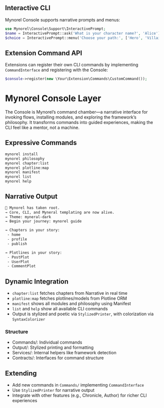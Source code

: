 ## Interactive CLI

Mynorel Console supports narrative prompts and menus:

```php
use Mynorel\Console\Support\InteractivePrompt;
$name = InteractivePrompt::ask('What is your character name?', 'Alice');
$choice = InteractivePrompt::menu('Choose your path:', ['Hero', 'Villain', 'Guide']);
```

## Extension Command API

Extensions can register their own CLI commands by implementing `CommandInterface` and registering with the Console:

```php
$console->register(new \Your\Extension\Commands\CustomCommand());
```
# Mynorel Console Layer

The Console is Mynorel’s command chamber—a narrative interface for invoking flows, installing modules, and exploring the framework’s philosophy. It transforms commands into guided experiences, making the CLI feel like a mentor, not a machine.

## Expressive Commands


```bash
mynorel install
mynorel philosophy
mynorel chapter:list
mynorel plotline:map
mynorel manifest
mynorel list
mynorel help
```

## Narrative Output

```bash
🌱 Mynorel has taken root.
→ Core, CLI, and Myneral templating are now alive.
→ Theme: myneral-dark
→ Begin your journey: mynorel guide

→ Chapters in your story:
 - home
 - profile
 - publish

→ Plotlines in your story:
 - PostPlot
 - UserPlot
 - CommentPlot
```


## Dynamic Integration

- `chapter:list` fetches chapters from Narrative in real time
- `plotline:map` fetches plotlines/models from Plotline ORM
- `manifest` shows all modules and philosophy using Manifest
- `list` and `help` show all available CLI commands
- Output is stylized and poetic via `StylizedPrinter`, with colorization via `SyntaxColorizer`

### Structure 

- Commands/: Individual commands
- Output/: Stylized printing and formatting
- Services/: Internal helpers like framework detection
- Contracts/: Interfaces for command structure

## Extending

- Add new commands in `Commands/` implementing `CommandInterface`
- Use `StylizedPrinter` for narrative output
- Integrate with other features (e.g., Chronicle, Author) for richer CLI experiences